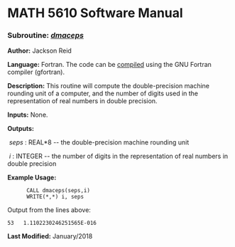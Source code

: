 # MATH 5610 Software Manual

### Subroutine: [_dmaceps_](../dmaceps.f90)

**Author:** Jackson Reid

**Language:** Fortran. The code can be [compiled](compilation.md) using the GNU Fortran compiler (gfortran).

**Description:** This routine will compute the double-precision machine rounding unit of a computer, and the number of digits used in the representation of real numbers in double precision.

**Inputs:** None.

**Outputs:** 

​	_seps_ : REAL*8 -- the double-precision machine rounding unit

​	_i_ : INTEGER -- the number of digits in the representation of real numbers in double precision

**Example Usage:** 

```
      CALL dmaceps(seps,i)
      WRITE(*,*) i, seps
```
Output from the lines above:
```
53   1.1102230246251565E-016
```
**Last Modified:** January/2018